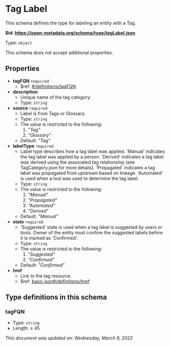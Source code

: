 # Tag Label

This schema defines the type for labeling an entity with a Tag.

**$id: https://open-metadata.org/schema/type/tagLabel.json**

Type: `object`

This schema does not accept additional properties.

## Properties

* **tagFQN** `required`
  * $ref: [#/definitions/tagFQN](taglabel.md#tagfqn)
* **description**
  * Unique name of the tag category.
  * Type: `string`
* **source** `required`
  * Label is from Tags or Glossary.
  * Type: `string`
  * The value is restricted to the following:
    1. _"Tag"_
    2. _"Glossary"_
  * Default: _"Tag"_
* **labelType** `required`
  * Label type describes how a tag label was applied. 'Manual' indicates the tag label was applied by a person. 'Derived' indicates a tag label was derived using the associated tag relationship (see TagCategory.json for more details). 'Propagated\` indicates a tag label was propagated from upstream based on lineage. 'Automated' is used when a tool was used to determine the tag label.
  * Type: `string`
  * The value is restricted to the following:
    1. _"Manual"_
    2. _"Propagated"_
    3. _"Automated"_
    4. _"Derived"_
  * Default: _"Manual"_
* **state** `required`
  * 'Suggested' state is used when a tag label is suggested by users or tools. Owner of the entity must confirm the suggested labels before it is marked as 'Confirmed'.
  * Type: `string`
  * The value is restricted to the following:
    1. _"Suggested"_
    2. _"Confirmed"_
  * Default: _"Confirmed"_
* **href**
  * Link to the tag resource.
  * $ref: [basic.json#/definitions/href](basic.md#href)

## Type definitions in this schema

### tagFQN

* Type: `string`
* Length: ≤ 45

_This document was updated on: Wednesday, March 9, 2022_
